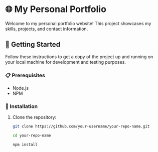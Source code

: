 # 🌐 My Personal Portfolio

Welcome to my personal portfolio website! This project showcases my skills, projects, and contact information.

## 🚀 Getting Started

Follow these instructions to get a copy of the project up and running on your local machine for development and testing purposes.

### 📋 Prerequisites

- Node.js
- NPM

### 🔧 Installation

1. Clone the repository:
   ```sh
   git clone https://github.com/your-username/your-repo-name.git

   cd your-repo-name

   npm install


